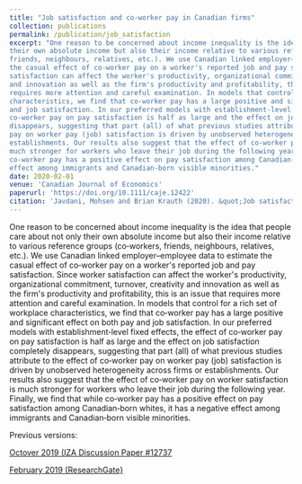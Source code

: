 ```yaml
---
title: "Job satisfaction and co‐worker pay in Canadian firms"
collection: publications
permalink: /publication/job_satisfaction
excerpt: "One reason to be concerned about income inequality is the idea that people care about not only
their own absolute income but also their income relative to various reference groups (co‐workers,
friends, neighbours, relatives, etc.). We use Canadian linked employer–employee data to estimate
the casual effect of co‐worker pay on a worker's reported job and pay satisfaction. Since worker
satisfaction can affect the worker's productivity, organizational commitment, turnover, creativity
and innovation as well as the firm's productivity and profitability, this is an issue that
requires more attention and careful examination. In models that control for a rich set of workplace
characteristics, we find that co‐worker pay has a large positive and significant effect on both pay
and job satisfaction. In our preferred models with establishment‐level fixed effects, the effect of
co‐worker pay on pay satisfaction is half as large and the effect on job satisfaction completely
disappears, suggesting that part (all) of what previous studies attribute to the effect of co‐worker
pay on worker pay (job) satisfaction is driven by unobserved heterogeneity across firms or
establishments. Our results also suggest that the effect of co‐worker pay on worker satisfaction is
much stronger for workers who leave their job during the following year. Finally, we find that while
co‐worker pay has a positive effect on pay satisfaction among Canadian‐born whites, it has a negative
effect among immigrants and Canadian‐born visible minorities."
date: 2020-02-01
venue: 'Canadian Journal of Economics'
paperurl: 'https://doi.org/10.1111/caje.12422'
citation: 'Javdani, Mohsen and Brian Krauth (2020). &quot;Job satisfaction and co‐worker pay in Canadian firms.&quot; <i>Canadian Journal of Economics</i>. 53(1).'
---
```

One reason to be concerned about income inequality is the idea that people care about not only
their own absolute income but also their income relative to various reference groups (co‐workers,
friends, neighbours, relatives, etc.). We use Canadian linked employer–employee data to estimate
the casual effect of co‐worker pay on a worker's reported job and pay satisfaction. Since worker
satisfaction can affect the worker's productivity, organizational commitment, turnover, creativity
and innovation as well as the firm's productivity and profitability, this is an issue that
requires more attention and careful examination. In models that control for a rich set of workplace
characteristics, we find that co‐worker pay has a large positive and significant effect on both pay
and job satisfaction. In our preferred models with establishment‐level fixed effects, the effect of
co‐worker pay on pay satisfaction is half as large and the effect on job satisfaction completely
disappears, suggesting that part (all) of what previous studies attribute to the effect of co‐worker
pay on worker pay (job) satisfaction is driven by unobserved heterogeneity across firms or
establishments. Our results also suggest that the effect of co‐worker pay on worker satisfaction is
much stronger for workers who leave their job during the following year. Finally, we find that while
co‐worker pay has a positive effect on pay satisfaction among Canadian‐born whites, it has a negative
effect among immigrants and Canadian‐born visible minorities.

Previous versions:

[Octover 2019 (IZA Discussion Paper #12737](http://ftp.iza.org/dp12737.pdf)

[February 2019 (ResearchGate}](https://www.doi.org/10.13140/RG.2.2.18624.79360)
